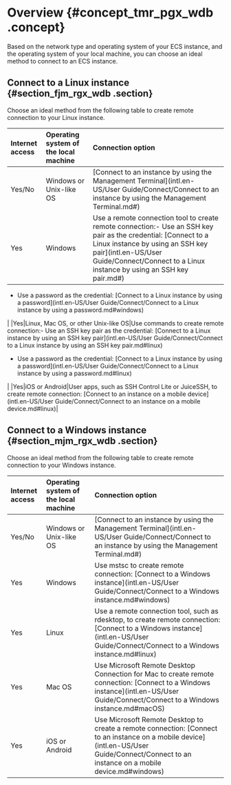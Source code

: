 # Overview {#concept_tmr_pgx_wdb .concept}

Based on the network type and operating system of your ECS instance, and the operating system of your local machine, you can choose an ideal method to connect to an ECS instance.

## Connect to a Linux instance {#section_fjm_rgx_wdb .section}

Choose an ideal method from the following table to create remote connection to your Linux instance.

|Internet access |Operating system of the local machine |Connection option|
|:---------------|:-------------------------------------|:----------------|
|Yes/No|Windows or Unix-like OS|[Connect to an instance by using the Management Terminal](intl.en-US/User Guide/Connect/Connect to an instance by using the Management Terminal.md#)|
|Yes|Windows|Use a remote connection tool to create remote connection:-   Use an SSH key pair as the credential: [Connect to a Linux instance by using an SSH key pair](intl.en-US/User Guide/Connect/Connect to a Linux instance by using an SSH key pair.md#)
-   Use a password as the credential: [Connect to a Linux instance by using a password](intl.en-US/User Guide/Connect/Connect to a Linux instance by using a password.md#windows)

|
|Yes|Linux, Mac OS, or other Unix-like OS|Use commands to create remote connection:-   Use an SSH key pair as the credential: [Connect to a Linux instance by using an SSH key pair](intl.en-US/User Guide/Connect/Connect to a Linux instance by using an SSH key pair.md#linux)
-   Use a password as the credential: [Connect to a Linux instance by using a password](intl.en-US/User Guide/Connect/Connect to a Linux instance by using a password.md#linux)

|
|Yes|iOS or Android|User apps, such as SSH Control Lite or JuiceSSH, to create remote connection: [Connect to an instance on a mobile device](intl.en-US/User Guide/Connect/Connect to an instance on a mobile device.md#linux)|

## Connect to a Windows instance {#section_mjm_rgx_wdb .section}

Choose an ideal method from the following table to create remote connection to your Windows instance.

|Internet access|Operating system of the local machine|Connection option|
|:--------------|:------------------------------------|:----------------|
|Yes/No|Windows or Unix-like OS|[Connect to an instance by using the Management Terminal](intl.en-US/User Guide/Connect/Connect to an instance by using the Management Terminal.md#)|
|Yes|Windows|Use mstsc to create remote connection: [Connect to a Windows instance](intl.en-US/User Guide/Connect/Connect to a Windows instance.md#windows)|
|Yes|Linux|Use a remote connection tool, such as rdesktop, to create remote connection: [Connect to a Windows instance](intl.en-US/User Guide/Connect/Connect to a Windows instance.md#linux)|
|Yes|Mac OS|Use Microsoft Remote Desktop Connection for Mac to create remote connection: [Connect to a Windows instance](intl.en-US/User Guide/Connect/Connect to a Windows instance.md#macOS)|
|Yes|iOS or Android|Use Microsoft Remote Desktop to create a remote connection: [Connect to an instance on a mobile device](intl.en-US/User Guide/Connect/Connect to an instance on a mobile device.md#windows)|

